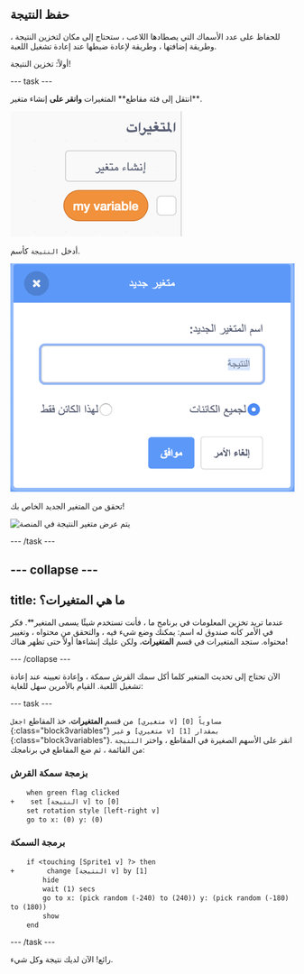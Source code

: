 ## حفظ النتيجة

للحفاظ على عدد الأسماك التي يصطادها اللاعب ، ستحتاج إلى مكان لتخزين النتيجة ، وطريقة إضافتها ، وطريقة لإعادة ضبطها عند إعادة تشغيل اللعبة.

أولاً: تخزين النتيجة!

--- task ---

انتقل إلى فئة مقاطع** المتغيرات **وانقر على** إنشاء متغير**.

![](images/catch5.png)

أدخل ` النتيجة ` كأسم.

![](images/catch6.png)

تحقق من المتغير الجديد الخاص بك!

![يتم عرض متغير النتيجة في المنصة](images/النتيجةVariableStage.png)

--- /task ---

--- collapse ---
---
title: ما هي المتغيرات؟
---

عندما تريد تخزين المعلومات في برنامج ما ، فأنت تستخدم شيئًا يسمى المتغير**. فكر في الأمر كأنه صندوق له اسم: يمكنك وضع شيء فيه ، والتحقق من محتواه ، وتغيير محتواه. ستجد المتغيرات في قسم **المتغيرات**، ولكن عليك إنشاءها أولاً حتى تظهر هناك!

--- /collapse ---

الآن تحتاج إلى تحديث المتغير كلما أكل سمك القرش سمكة ، وإعادة تعيينه عند إعادة تشغيل اللعبة. القيام بالأمرين سهل للغاية:

--- task ---

من قسم **المتغيرات**، خذ المقاطع `اجعل [متغيري v] مساوياً [0]`{:class="block3variables"} و `غير [متغيري v] بمقدار [1]`{:class="block3variables"}. انقر على الأسهم الصغيرة في المقاطع ، واختر ` النتيجة ` من القائمة ، ثم ضع المقاطع في برنامجك:

### بزمجة سمكة القرش

```blocks3
    when green flag clicked
+    set [النتيجة v] to [0]
    set rotation style [left-right v]
    go to x: (0) y: (0)
```

### برمجة السمكة

```blocks3
    if <touching [Sprite1 v] ?> then
+        change [النتيجة v] by [1]
        hide
        wait (1) secs
        go to x: (pick random (-240) to (240)) y: (pick random (-180) to (180))
        show
    end
```

--- /task ---

رائع! الآن لديك نتيجة وكل شيء.